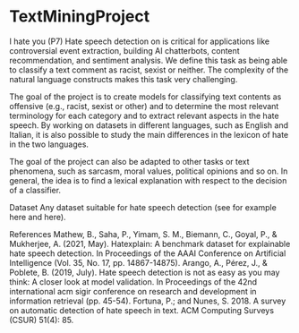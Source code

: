 # TextMiningProject

I hate you (P7)
Hate speech detection on is critical for applications like controversial event extraction, building AI chatterbots, content recommendation, and sentiment analysis. We define this task as being able to classify a text comment as racist, sexist or neither. The complexity of the natural language constructs makes this task very challenging.

The goal of the project is to create models for classifying text contents as offensive (e.g., racist, sexist or other) and to determine the most relevant terminology for each category and to extract relevant aspects in the hate speech. By working on datasets in different languages, such as English and Italian, it is also possible to study the main differences in the lexicon of hate in the two languages.

The goal of the project can also be adapted to other tasks or text phenomena, such as sarcasm, moral values, political opinions and so on. In general, the idea is to find a lexical explanation with respect to the decision of a classifier.

Dataset
Any dataset suitable for hate speech detection (see for example here and here).

References
Mathew, B., Saha, P., Yimam, S. M., Biemann, C., Goyal, P., & Mukherjee, A. (2021, May). Hatexplain: A benchmark dataset for explainable hate speech detection. In Proceedings of the AAAI Conference on Artificial Intelligence (Vol. 35, No. 17, pp. 14867-14875).
Arango, A., Pérez, J., & Poblete, B. (2019, July). Hate speech detection is not as easy as you may think: A closer look at model validation. In Proceedings of the 42nd international acm sigir conference on research and development in information retrieval (pp. 45-54).
Fortuna, P.; and Nunes, S. 2018. A survey on automatic detection of hate speech in text. ACM Computing Surveys (CSUR) 51(4): 85.
